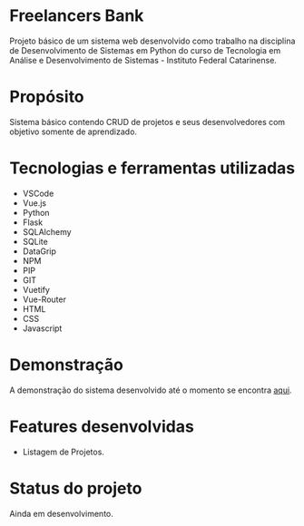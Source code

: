 # Freelancers Bank
Projeto básico de um sistema web desenvolvido como trabalho na disciplina de Desenvolvimento de Sistemas em Python do curso de Tecnologia em Análise e Desenvolvimento de Sistemas - Instituto Federal Catarinense.

# Propósito
Sistema básico contendo CRUD de projetos e seus desenvolvedores com objetivo somente de aprendizado.

# Tecnologias e ferramentas utilizadas
* VSCode
* Vue.js
* Python
* Flask
* SQLAlchemy
* SQLite
* DataGrip
* NPM
* PIP
* GIT
* Vuetify
* Vue-Router
* HTML
* CSS
* Javascript

# Demonstração
A demonstração do sistema desenvolvido até o momento se encontra [aqui](https://github.com/joseph-alexandre/freelancers-bank/tree/main/front-end/demonstração).

# Features desenvolvidas
* Listagem de Projetos.
# Status do projeto
Ainda em desenvolvimento.
